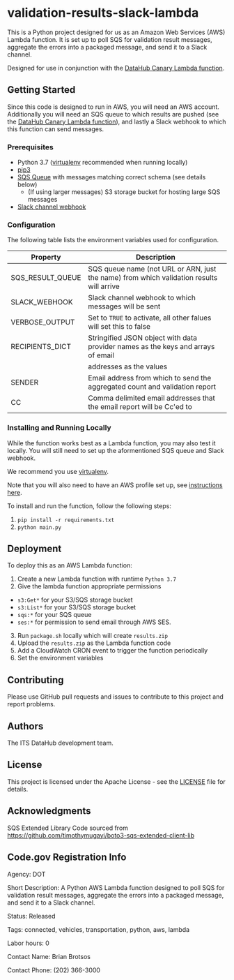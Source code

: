 # validation-results-slack-lambda

This is a Python project designed for us as an Amazon Web Services (AWS) Lambda function. It is set up to poll SQS for validation result messages, aggregate the errors into a packaged message, and send it to a Slack channel.

Designed for use in conjunction with the [DataHub Canary Lambda function](https://github.com/usdot-its-jpo-data-portal/canary-lambda).

## Getting Started

Since this code is designed to run in AWS, you will need an AWS account. Additionally you will need an SQS queue to which results are pushed (see the [DataHub Canary Lambda function](https://github.com/usdot-its-jpo-data-portal/canary-lambda)), and lastly a Slack webhook to which this function can send messages.

### Prerequisites

- Python 3.7 ([virtualenv](https://virtualenv.pypa.io/en/latest/) recommended when running locally)
- [pip3](https://pip.pypa.io/en/stable/)
- [SQS Queue](https://aws.amazon.com/sqs/) with messages matching correct schema (see details below)
  - (If using larger messages) S3 storage bucket for hosting large SQS messages
- [Slack channel webhook](https://api.slack.com/messaging/webhooks)

### Configuration

The following table lists the environment variables used for configuration.

| Property         | Description                                                                              |
| ---------------- | ---------------------------------------------------------------------------------------- |
| SQS_RESULT_QUEUE | SQS queue name (not URL or ARN, just the name) from which validation results will arrive |
| SLACK_WEBHOOK    | Slack channel webhook to which messages will be sent                                     |
| VERBOSE_OUTPUT   | Set to `TRUE` to activate, all other falues will set this to false                       |
| RECIPIENTS_DICT  | Stringified JSON object with data provider names as the keys and arrays of email         |
|                  | addresses as the values                                                                  |
| SENDER           | Email address from which to send the aggregated count and validation report              |
| CC               | Comma delimited email addresses that the email report will be Cc'ed to                   |

### Installing and Running Locally

While the function works best as a Lambda function, you may also test it locally. You will still need to set up the aformentioned SQS queue and Slack webhook.

We recommend you use [virtualenv](https://virtualenv.pypa.io/en/latest/).

Note that you will also need to have an AWS profile set up, see [instructions here](https://docs.aws.amazon.com/cli/latest/userguide/cli-chap-configure.html).

To install and run the function, follow the following steps:

1. `pip install -r requirements.txt`
2. `python main.py`

## Deployment

To deploy this as an AWS Lambda function:

1. Create a new Lambda function with runtime `Python 3.7`
2. Give the lambda function appropriate permissions
  - `s3:Get*` for your S3/SQS storage bucket
  - `s3:List*` for your S3/SQS storage bucket
  - `sqs:*` for your SQS queue
  - `ses:*` for permission to send email through AWS SES.
3. Run `package.sh` locally which will create `results.zip`
4. Upload the `results.zip` as the Lambda function code
5. Add a CloudWatch CRON event to trigger the function periodically
6. Set the environment variables

## Contributing

Please use GitHub pull requests and issues to contribute to this project and report problems.

## Authors

The ITS DataHub development team.

## License

This project is licensed under the Apache License - see the [LICENSE](LICENSE) file for details.

## Acknowledgments

SQS Extended Library Code sourced from https://github.com/timothymugayi/boto3-sqs-extended-client-lib

## Code.gov Registration Info

Agency: DOT

Short Description: A Python AWS Lambda function designed to poll SQS for validation result messages, aggregate the errors into a packaged message, and send it to a Slack channel.

Status: Released

Tags: connected, vehicles, transportation, python, aws, lambda

Labor hours: 0

Contact Name: Brian Brotsos

Contact Phone: (202) 366-3000
